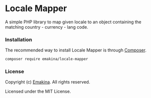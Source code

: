 # Locale Mapper
A simple PHP library to map given locale to an object containing the matching country - currency - lang code.

### Installation
The recommended way to install Locale Mapper is through
[Composer](http://getcomposer.org).

 ```bash
composer require emakina/locale-mapper
 ```
 
### License
Copyright (c) [Emakina](https://emakina.com). All rights reserved.

Licensed under the MIT License.
